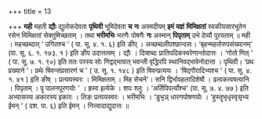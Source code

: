 +++
title = 13

+++
**मही** महती **द्यौः** द्युलोकदेवता **पृथिवी** भूमिदेवता **च** **नः** अस्मदीयम् **इमं** **यज्ञं** **मिमिक्षतां** स्वकीयसारभूतेन रसेन मिमिक्षतां सेक्तुमिच्छताम् । तथा **भरीमभिः** भरणैः पोषणैः **नः** अस्मान् **पिपृताम्** उभे देव्यौ पूरयताम् ॥ मही । महच्छब्दात् ‘ उगितश्च ' ( पा. सू. ४. १. ६) इति ङीप् । अच्छब्दलीपश्छान्दसः। ‘बृहन्महतोरुपसंख्यानम्' (पा. सू. ६. १. १७३. १ ) इति ङीप उदात्तत्वम् । द्यौः । दिव्शब्दः प्रातिपदिकस्वरेणान्तोदात्तः । ‘गोतो णित् ' ( पा. सू. ७. १. ९०) इति ततः परस्य सोः णिद्वद्भावात् भवन्ती वृद्धिरपि स्थानिवद्भावेनोदात्ता । पृथिवी। ‘प्रथ प्रख्याने '। प्रथेः षिवन्संप्रसारणं च ' ( उ. सू. १. १४८ ) इति षिवन्प्रत्ययः । ‘षिद्गौरादिभ्यश्च ' ( पा. सू. ४. १. ४१ ) इति ङीष् । प्रत्ययस्वरः । मिमिक्षताम् । मिह सेचने'। सनि द्विर्भावहलादिशेषौ । ढत्वकत्वषत्वानि । पिपृताम् । पॄ पालनपूरणयोः ' । ह्रस्व इत्येके । शपः श्लुः । ‘अर्तिपिपर्त्योश्च' (पा. सू. ७. ४. ७७ ) इति अभ्यासस्य अकारस्य इकारः । तिङः प्रत्ययस्वरः । भरीमभिः । ‘डुभृञ् धारणपोषणयोः । ‘हुस्तॄभृधृस्वृसृभ्य ईमन् ' ( दश. पा. ६) इति ईमन् । नित्त्वादाद्युदात्तः ॥